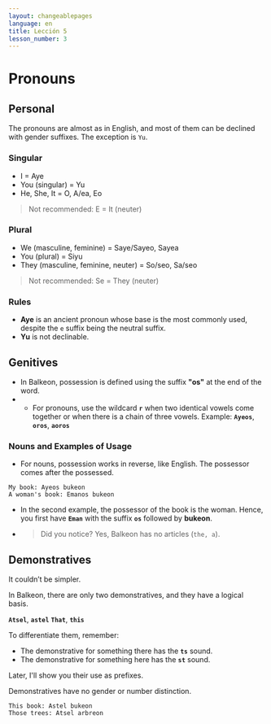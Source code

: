 ```yaml
---
layout: changeablepages
language: en
title: Lección 5
lesson_number: 3
---
```


# Pronouns

## Personal

The pronouns are almost as in English, and most of them can be declined with gender suffixes. The exception is `Yu`.

### Singular

- I = Aye
- You (singular) = Yu
- He, She, It = O, A/ea, Eo
> Not recommended: E = It (neuter)

### Plural

- We (masculine, feminine) = Saye/Sayeo, Sayea
- You (plural) = Siyu
- They (masculine, feminine, neuter) = So/seo, Sa/seo
> Not recommended: Se = They (neuter)

### Rules

- **Aye** is an ancient pronoun whose base is the most commonly used, despite the `e` suffix being the neutral suffix.
- **Yu** is not declinable.

## Genitives 

- In Balkeon, possession is defined using the suffix **"os"** at the end of the word.
- - For pronouns, use the wildcard **`r`** when two identical vowels come together or when there is a chain of three vowels.
  Example: **`Ayeos`**, **`oros`**, **`aoros`**

### Nouns and Examples of Usage

- For nouns, possession works in reverse, like English. The possessor comes after the possessed.

```
My book: Ayeos bukeon
A woman's book: Emanos bukeon
```

- In the second example, the possessor of the book is the woman. Hence, you first have **`Eman`** with the suffix **`os`** followed by **bukeon**.
- > Did you notice? Yes, Balkeon has no articles (`the, a`).

## Demonstratives

It couldn’t be simpler.

In Balkeon, there are only two demonstratives, and they have a logical basis.

**`Atsel`**, **`astel`**
**`That`**, **`this`**

To differentiate them, remember:
- The demonstrative for something there has the **`ts`** sound.
- The demonstrative for something here has the **`st`** sound.

Later, I'll show you their use as prefixes.

Demonstratives have no gender or number distinction.

```
This book: Astel bukeon
Those trees: Atsel arbreon
```
